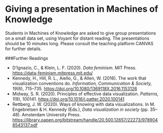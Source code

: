 # Giving a presentation in Machines of Knowledge

Students in Machines of Knowledge are asked to give group presentations on a small data set, using Voyant for distant reading. The presentations should be 10 minutes long. Please consult the teaching platform CANVAS for further details.

###Further Readings

- D’Ignazio, C., & Klein, L. F. (2020). *Data feminism.* MIT Press. https://data-feminism.mitpress.mit.edu/
- Kennedy, H., Hill, R. L., Aiello, G., & Allen, W. (2016). The work that visualization conventions do. *Information, Communication & Society, 19*(6), 715–735. https://doi.org/10.1080/1369118X.2016.1153126
- Midway, S. R. (2020). Principles of effective data visualization. *Patterns, 1*(9), 100141. https://doi.org/10.1016/j.patter.2020.100141
- Rettberg, J. W. (2020). Ways of knowing with data visualizations. In M. Engebretsen & H. Kennedy (Eds.), *Data visualization in society* (pp. 35–48). Amsterdam University Press. https://library.oapen.org/bitstream/handle/20.500.12657/22273/9789048543137.pdf
